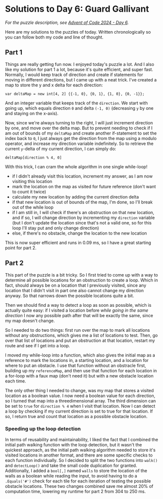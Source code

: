 # Solutions to Day 6: Guard Gallivant

*For the puzzle description, see [Advent of Code 2024 - Day 6](https://adventofcode.com/2024/day/6).*

Here are my solutions to the puzzles of today. Written chronologically so you can follow both my code and line of thought.

## Part 1

Things are really getting fun now. I enjoyed today's puzzle a lot. And I also like my solution for part 1 a lot, because it's quite efficient, and super fast. Normally, I would keep track of direction and create if statements for moving in different directions, but I came up with a neat trick. I've created a map to store the y and x delta for each direction:
```
var deltaMap = new int[4, 2] {{-1, 0}, {0, 1}, {1, 0}, {0, -1}};
```
And an integer variable that keeps track of the `direction`. We start with going up, which equals direction `0` and delta `(-1, 0)` (decreasing `y` by one and staying on the x-axis).

Now, since we're always turning to the right, I will just increment direction by one, and move over the delta map. But to prevent needing to check if I am out of bounds of my `deltaMap` and create another if-statement to set the index back to `0`, I just always get the direction from the map using a modulo operator, and increase my direction variable indefinitely. So to retrieve the current `y`-delta of my current direction, I can simply do:
```
deltaMap[direction % 4, 0]
```
With this trick, I can cram the whole algorithm in one single while-loop!
- if I didn't already visit this location, increment my answer, as I am now visiting this location
- mark the location on the map as visited for future reference (don't want to count it twice)
- calculate my new location by adding the current direction delta
- if that new location is out of bounds of the map, I'm done, so I'll break out of the while loop
- if I am still in, I will check if there's an obstruction on that new location, and if so, I will change direction by incrementing my `direction` variable (but I don't update the location since that's not a valid one, so for this loop I'll stay put and only change direction)
- else, if there's no obstacle, change the location to the new location

This is now super efficient and runs in 0.09 ms, so I have a great starting point for part 2.

## Part 2

This part of the puzzle is a bit tricky. So I first tried to come up with a way to determine all possible locations for an obstruction to create a loop. Which in fact, should always be on a location that I previously visited, since any location that I didn't visit in part one also cannot change my direction anyway. So that narrows down the possible locations quite a bit.

Then we should find a way to detect a loop as soon as possible, which is actually quite easy: if I visited a location before *while going in the same direction* I now any possible path after that will be exactly the same, since my map doesn't change.

So I needed to do two things: first run over the map to mark all locations without any obstructions, which gives me a list of locations to test. Then, go over that list of locations and put an obstruction at that location, restart my route and see if I get into a loop.

I moved my while-loop into a function, which also gives the initial map as a reference to mark the locations in, a starting location, and a location for where to put an obstacle. I use that function without an obstracle first, building up my `referenceMap`, and then use that function for each location in a for-loop with a faux map (don't need it) but with a new obstacle location each time.

The only other thing I needed to change, was my map that stores a visited location as a boolean value. I now need a boolean value for each direction, so I turned that map into a threedimensional array. The third dimension can be set to `true` for `direction % 4` when I visit that location. Now I can detect a loop by checking if my current direction is set to true for that location. If so, I return true and count that location as a possible obstacle location.

### Speeding up the loop detection
In terms of reusability and maintainability, I liked the fact that I combined the initial path walking function with the loop detection, but it wasn't the quickest approach, as the initial path walking algorithm needed to store it's visited locations in another format, and there are some specific checks to each function individually. So I decided to split the two functions into `walk()` and `detectLoop()` and take the small code duplication for granted. Additionally, I added a `bool[,]` named `walls` to store the location of the walls as a boolean while reading the input, to avoid having to do a `.Equals('#')` check for each tile for each iteration of testing the possible obstacle locations. These two changes combined save me almost 20% of computation time, lowering my runtime for part 2 from 304 to 250 ms.
